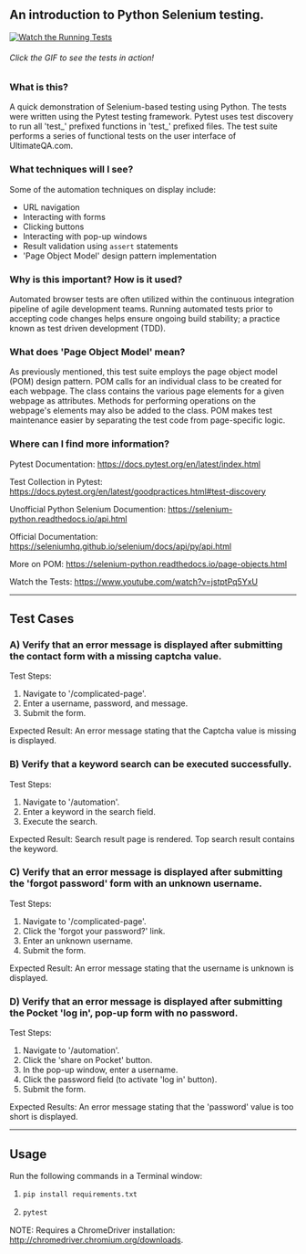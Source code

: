 ## An introduction to Python Selenium testing.

[![Watch the Running Tests](https://media.giphy.com/media/W1ZbtVWgXeQXfh0W1U/giphy.gif)](https://www.youtube.com/watch?v=jstptPq5YxU)
###### Click the GIF to see the tests in action!

### What is this?

A quick demonstration of Selenium-based testing using Python. The tests were written using the Pytest testing framework. Pytest uses test discovery to run all 'test_' prefixed functions in 'test_' prefixed files. The test suite performs a series of functional tests on the user interface of UltimateQA.com. 

### What techniques will I see?

Some of the automation techniques on display include:
* URL navigation
* Interacting with forms
* Clicking buttons
* Interacting with pop-up windows
* Result validation using ```assert``` statements
* 'Page Object Model' design pattern implementation

### Why is this important? How is it used?

Automated browser tests are often utilized within the continuous integration pipeline of agile development teams. Running automated tests prior to accepting code changes helps ensure ongoing build stability; a practice known as test driven development (TDD).

### What does 'Page Object Model' mean?

As previously mentioned, this test suite employs the page object model (POM) design pattern. POM calls for an individual class to be created for each webpage. The class contains the various page elements for a given webpage as attributes. Methods for performing operations on the webpage's elements may also be added to the class. POM makes test maintenance easier by separating the test code from page-specific logic.

### Where can I find more information?

Pytest Documentation: https://docs.pytest.org/en/latest/index.html

Test Collection in Pytest: https://docs.pytest.org/en/latest/goodpractices.html#test-discovery

Unofficial Python Selenium Documention: https://selenium-python.readthedocs.io/api.html

Official Documentation: https://seleniumhq.github.io/selenium/docs/api/py/api.html

More on POM: https://selenium-python.readthedocs.io/page-objects.html

Watch the Tests: https://www.youtube.com/watch?v=jstptPq5YxU

---

## Test Cases

### A) Verify that an error message is displayed after submitting the contact form with a missing captcha value.

Test Steps:
1. Navigate to '/complicated-page'.
2. Enter a username, password, and message.
3. Submit the form.

Expected Result:
An error message stating that the Captcha value is missing
is displayed.


### B) Verify that a keyword search can be executed successfully.

Test Steps:
1. Navigate to '/automation'.
2. Enter a keyword in the search field.
3. Execute the search.

Expected Result:
Search result page is rendered. Top search result contains
the keyword.


### C) Verify that an error message is displayed after submitting the 'forgot password' form with an unknown username.

Test Steps:
1. Navigate to '/complicated-page'.
2. Click the 'forgot your password?' link.
3. Enter an unknown username. 
2. Submit the form.

Expected Result:
An error message stating that the username is unknown is
displayed.


### D) Verify that an error message is displayed after submitting the Pocket 'log in', pop-up form with no password.

Test Steps:
1. Navigate to '/automation'.
2. Click the 'share on Pocket' button.
3. In the pop-up window, enter a username.
4. Click the password field (to activate 'log in' button).
5. Submit the form.

Expected Results:
An error message stating that the 'password' value is too
short is displayed.

---

## Usage

Run the following commands in a Terminal window:

1. ```bash
   pip install requirements.txt
   ```
2. ```bash
   pytest
   ```


NOTE: Requires a ChromeDriver installation: http://chromedriver.chromium.org/downloads.
